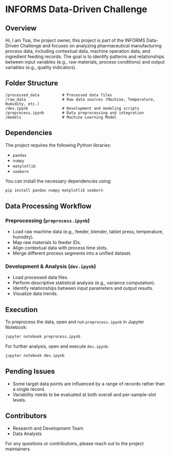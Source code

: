 # INFORMS Data-Driven Challenge

## Overview

Hi, I am Tsai, the project owner, this project is part of the INFORMS Data-Driven Challenge and focuses on analyzing pharmaceutical manufacturing process data, including contextual data, machine operation data, and ingredient feeding records. The goal is to identify patterns and relationships between input variables (e.g., raw materials, process conditions) and output variables (e.g., quality indicators).

## Folder Structure

```
/processed_data          # Processed data files
/raw_data                # Raw data sources (Machine, Temperature, Humidity, etc.)
/dev.ipynb               # Development and modeling scripts
/preprocess.ipynb        # Data preprocessing and integration
/models                  # Machine Learning Model
```

## Dependencies

The project requires the following Python libraries:

- `pandas`
- `numpy`
- `matplotlib`
- `seaborn`

You can install the necessary dependencies using:

```sh
pip install pandas numpy matplotlib seaborn
```

## Data Processing Workflow

### Preprocessing (`preprocess.ipynb`)

- Load raw machine data (e.g., feeder, blender, tablet press, temperature, humidity).
- Map raw materials to feeder IDs.
- Align contextual data with process time slots.
- Merge different process segments into a unified dataset.

### Development & Analysis (`dev.ipynb`)

- Load processed data files.
- Perform descriptive statistical analysis (e.g., variance computation).
- Identify relationships between input parameters and output results.
- Visualize data trends.

## Execution

To preprocess the data, open and run `preprocess.ipynb` in Jupyter Notebook:

```sh
jupyter notebook preprocess.ipynb
```

For further analysis, open and execute `dev.ipynb`:

```sh
jupyter notebook dev.ipynb
```

## Pending Issues

- Some target data points are influenced by a range of records rather than a single record.
- Variability needs to be evaluated at both overall and per-sample-slot levels.

## Contributors

- Research and Development Team
- Data Analysts

For any questions or contributions, please reach out to the project maintainers.
